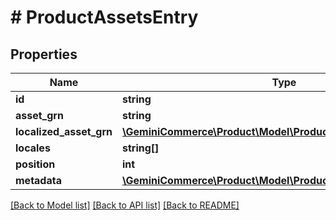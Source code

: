# # ProductAssetsEntry


## Properties


Name | Type | Description | Notes
------------ | ------------- | ------------- | -------------
**id**| **string** |   | [optional]
**asset_grn**| **string** |   | [optional]
**localized_asset_grn**| [**\GeminiCommerce\Product\Model\ProductLocalizedAsset**](ProductLocalizedAsset.md) |   | [optional]
**locales**| **string[]** |   | [optional]
**position**| **int** |   | [optional]
**metadata**| [**\GeminiCommerce\Product\Model\ProductAssetsEntryMetadata[]**](ProductAssetsEntryMetadata.md) |   | [optional]


[[Back to Model list]](../../README.md#models) [[Back to API list]](../../README.md#endpoints) [[Back to README]](../../README.md)